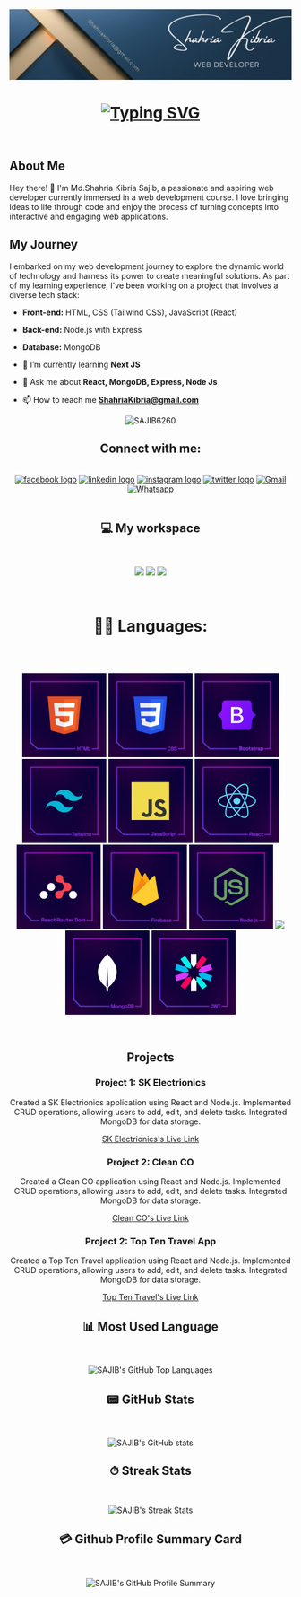 <img src="https://github.com/SAJIB6260/SAJIB6260/blob/main/images/Blue-Banner.png" alt="my-banner" />
<br/>
<h1 align="center"><a href="https://git.io/typing-svg"><img src="https://readme-typing-svg.demolab.com?font=Helvetica&weight=700&size=35&duration=3000&pause=1000&color=FFFFFF&background=2C577E&center=true&vCenter=true&random=false&width=600&height=100&lines=Hi+%F0%9F%91%8B%2C+I'm+Shahria+Kibria;I'm++Junior+Web+Developer+;And+MERN+Stack+Developer;Contact+Me+By+Email+%7C%7C+Whatsapp" alt="Typing SVG" /></a></h1>
<br/>
<div>
  
## About Me

Hey there! 👋 I'm Md.Shahria Kibria Sajib, a passionate and aspiring web developer currently immersed in a web development course. I love bringing ideas to life through code and enjoy the process of turning concepts into interactive and engaging web applications.

## My Journey

I embarked on my web development journey to explore the dynamic world of technology and harness its power to create meaningful solutions. As part of my learning experience, I've been working on a project that involves a diverse tech stack:

- **Front-end:** HTML, CSS (Tailwind CSS), JavaScript (React)
- **Back-end:** Node.js with Express
- **Database:** MongoDB


- 🌱 I’m currently learning **Next JS**

- 💬 Ask me about **React, MongoDB, Express, Node Js**

- 📫 How to reach me **ShahriaKibria@gmail.com**

</div>

<p align="center"> <img src="https://komarev.com/ghpvc/?username=SAJIB6260&label=Profile%20views&color=0e75b6&style=flat"  height="30" alt="SAJIB6260" /> </p>

<h2 align="center">Connect with me:</h2>
<br/>
<div align="center">
<a href="https://www.facebook.com/ShahriaKibria" target="_blank"><img src="https://img.shields.io/static/v1?message=Facebook&logo=facebook&label=&color=1877F2&logoColor=white&labelColor=&style=for-the-badge" height="35" alt="facebook logo"  /></a>
<a href="https://www.linkedin.com/in/ShahriaKibria/" target="_blank"><img src="https://img.shields.io/static/v1?message=LinkedIn&logo=linkedin&label=&color=0077B5&logoColor=white&labelColor=&style=for-the-badge" height="35" alt="linkedin logo"  /></a>
<a href="https://www.instagram.com/shahria_kibria/" target="_blank"><img src="https://img.shields.io/badge/Instagram-E4405F?style=for-the-badge&logo=instagram&logoColor=white" height="35" alt="instagram logo"/></a>
<a href="https://twitter.com/shahria_kibria" target="_blank"><img src="https://img.shields.io/static/v1?message=Twitter&logo=twitter&label=&color=1DA1F2&logoColor=white&labelColor=&style=for-the-badge" height="35" alt="twitter logo"  /></a>
<a href="mailto:ShahriaKibria@gmail.com" target="_blank"><img src="https://img.shields.io/badge/Gmail-D14836?style=for-the-badge&logo=gmail&logoColor=white" height="35" alt="Gmail"  /></a>
<a href="https://wa.link/q5ypak" target="_blank"><img src="https://img.shields.io/badge/WhatsApp-25D366?style=for-the-badge&logo=whatsapp&logoColor=white" height="35" alt="Whatsapp"  /></a>
</div>
<br/>
<h2 align="center">💻 My workspace</h2>
<br/>
<p align='center'>
  <img src="https://img.shields.io/badge/windows-%230078D6.svg?&style=for-the-badge&logo=windows&logoColor=white" height="30" />
  <img src="https://img.shields.io/badge/intel-core%20i3%208th-%230071C5.svg?&style=for-the-badge&logo=intel&logoColor=white" height="30" />
  <img src="https://img.shields.io/badge/RAM-8GB-%230071C5.svg?&style=for-the-badge&logoColor=white" height="30" />
</p>
<br/>
<h1 align="center">👩‍💻 Languages:</h1>
<br/>
<br/>
<p align="center">
<img height="150" src="https://github.com/SAJIB6260/SAJIB6260/blob/main/images/HTML.png"/>
<img height="150" src="https://github.com/SAJIB6260/SAJIB6260/blob/main/images/CSS.png"/>
<img height="150" src="https://github.com/SAJIB6260/SAJIB6260/blob/main/images/Bootstrap.png"/>
<img height="150" src="https://github.com/SAJIB6260/SAJIB6260/blob/main/images/Tailwind.png"/>
<img height="150" src="https://github.com/SAJIB6260/SAJIB6260/blob/main/images/JavaScript.png"/>
<img height="150" src="https://github.com/SAJIB6260/SAJIB6260/blob/main/images/React.png"/>
<img height="150" src="https://github.com/SAJIB6260/SAJIB6260/blob/main/images/ReactRouterDom.png"/>
<img height="150" src="https://github.com/SAJIB6260/SAJIB6260/blob/main/images/Firebase.png"/>
<img height="150" src="https://github.com/SAJIB6260/SAJIB6260/blob/main/images/Nodejs.png"/>
<img height="150" src="hhttps://github.com/SAJIB6260/SAJIB6260/blob/main/images/Express.png"/>
<img height="150" src="https://github.com/SAJIB6260/SAJIB6260/blob/main/images/MongoDB.png"/>
<img height="150" src="https://github.com/SAJIB6260/SAJIB6260/blob/main/images/JWT.png"/>
</p>
<br/>
<div align="center">
  
## Projects

### Project 1: SK Electrionics

Created a SK Electrionics application using React and Node.js. Implemented CRUD operations, allowing users to add, edit, and delete tasks. Integrated MongoDB for data storage.

[SK Electrionics's Live Link](https://neon-swan-f22a84.netlify.app)

### Project 2: Clean CO

Created a Clean CO application using React and Node.js. Implemented CRUD operations, allowing users to add, edit, and delete tasks. Integrated MongoDB for data storage.

[Clean CO's Live Link](https://b8a11-offline-service.web.app/)

### Project 2: Top Ten Travel App

Created a Top Ten Travel application using React and Node.js. Implemented CRUD operations, allowing users to add, edit, and delete tasks. Integrated MongoDB for data storage.

[Top Ten Travel's Live Link](https://darling-horse-d308ec.netlify.app/)

</div>
<div align="center">

## 📊 Most Used Language
<br/>
  
![SAJIB's GitHub Top Languages](https://github-readme-stats.vercel.app/api/top-langs/?username=SAJIB6260&theme=merko)

## 📟 GitHub Stats
<br/>

![SAJIB's GitHub stats](https://github-readme-stats-git-masterrstaa-rickstaa.vercel.app/api?username=SAJIB6260&theme=highcontrast)

## ⏱ Streak Stats
<br/>
  
![SAJIB's Streak Stats](https://github-readme-streak-stats.herokuapp.com/?user=SAJIB6260&theme=dark)

## 💳 Github Profile Summary Card
<br/>

![SAJIB's GitHub Profile Summary](https://github-profile-summary-cards.vercel.app/api/cards/profile-details?username=SAJIB6260&theme=merko)

</div>
